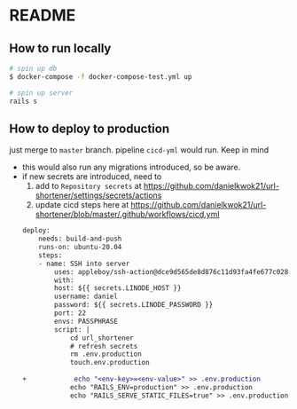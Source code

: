 # README
## How to run locally
```bash
# spin up db
$ docker-compose -f docker-compose-test.yml up

# spin up server
rails s
```

## How to deploy to production
just merge to `master` branch. pipeline `cicd-yml` would run. Keep in mind
- this would also run any migrations introduced, so be aware.
- if new secrets are introduced, need to
    1. add to `Repository secrets` at https://github.com/danielkwok21/url-shortener/settings/secrets/actions
    2. update cicd steps here at https://github.com/danielkwok21/url-shortener/blob/master/.github/workflows/cicd.yml
    ```diff
    deploy:
        needs: build-and-push
        runs-on: ubuntu-20.04
        steps:
        - name: SSH into server
            uses: appleboy/ssh-action@dce9d565de8d876c11d93fa4fe677c0285a66d78
            with:
            host: ${{ secrets.LINODE_HOST }}
            username: daniel
            password: ${{ secrets.LINODE_PASSWORD }}
            port: 22
            envs: PASSPHRASE
            script: |
                cd url_shortener
                # refresh secrets
                rm .env.production
                touch.env.production
           
    +            echo "<env-key>=<env-value>" >> .env.production
                echo "RAILS_ENV=production" >> .env.production
                echo "RAILS_SERVE_STATIC_FILES=true" >> .env.production

    ```